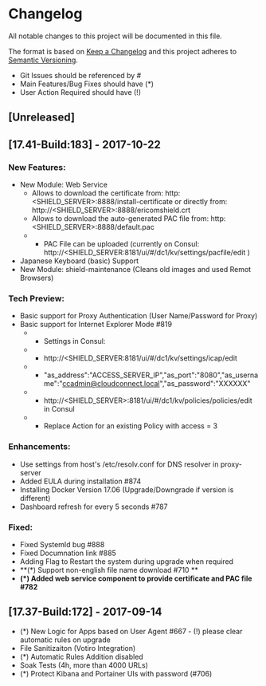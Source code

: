 # Changelog
All notable changes to this project will be documented in this file.

The format is based on [Keep a Changelog](http://keepachangelog.com/en/1.0.0/)
and this project adheres to [Semantic Versioning](http://semver.org/spec/v2.0.0.html).
- Git Issues should be referenced by #
- Main Features/Bug Fixes should have (*)
- User Action Required should have (!)

## [Unreleased]

## [17.41-Build:183] - 2017-10-22
### New Features:
- New Module: Web Service 
    - Allows to download the certificate from: http:<SHIELD_SERVER>:8888/install-certificate or directly from: http://<SHIELD_SERVER>:8888/ericomshield.crt
    - Allows to download the auto-generated PAC file from: http:<SHIELD_SERVER>:8888/default.pac
  -  - PAC File can be uploaded (currently on Consul: http://<SHIELD_SERVER:8181/ui/#/dc1/kv/settings/pacfile/edit )
- Japanese Keyboard (basic) Support
- New Module: shield-maintenance (Cleans old images and used Remot Browsers)
### Tech Preview:
- Basic support for Proxy Authentication (User Name/Password for Proxy)
- Basic support for Internet Explorer Mode #819
  -  - Settings in Consul:
  -  - http://<SHIELD_SERVER:8181/ui/#/dc1/kv/settings/icap/edit
  -  - "as_address":"ACCESS_SERVER_IP","as_port":"8080","as_username":"ccadmin@cloudconnect.local","as_password":"XXXXXX"
  -  - http://<SHIELD_SERVER>:8181/ui/#/dc1/kv/policies/policies/edit in Consul
  -  - Replace Action for an existing Policy with access = 3
### Enhancements:
- Use settings from host's /etc/resolv.conf for DNS resolver in proxy-server
- Added EULA during installation #874
- Installing Docker Version 17.06 (Upgrade/Downgrade if version is different)
- Dashboard refresh for every 5 seconds #787 

### Fixed:
- Fixed SystemId bug #888
- Fixed Documnation link #885
- Adding Flag to Restart the system during upgrade when required
- **(*) Support non-english file name download  #710 **
- **(*) Added web service component to provide certificate and PAC file #782**


## [17.37-Build:172] - 2017-09-14
- (*) New Logic for Apps based on User Agent #667 - (!) please clear automatic rules on upgrade 
- File Sanitizaiton (Votiro Integration)
- (*) Automatic Rules Addition disabled
- Soak Tests (4h, more than 4000 URLs)
- (*) Protect Kibana and Portainer UIs with password (#706)
